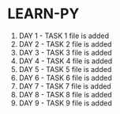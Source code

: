 # LEARN-PY

1. DAY 1 - TASK 1 file is added 
2. DAY 2 - TASK 2 file is added 
3. DAY 3 - TASK 3 file is added
4. DAY 4 - TASK 4 file is added 
5. DAY 5 - TASK 5 file is added 
6. DAY 6 - TASK 6 file is added 
7. DAY 7 - TASK 7 file is added 
8. DAY 8 - TASK 8 file is added 
9. DAY 9 - TASK 9 file is added 
